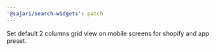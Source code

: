 ```yaml
---
'@sajari/search-widgets': patch
---
```


Set default 2 columns grid view on mobile screens for shopify and app preset.
